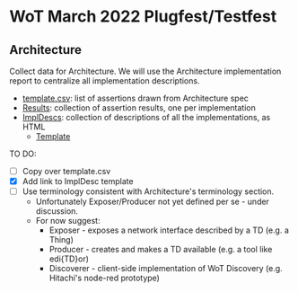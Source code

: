 # WoT March 2022 Plugfest/Testfest
## Architecture
Collect data for Architecture.
We will use the Architecture implementation report to centralize all
implementation descriptions.

* [template.csv](template.csv): list of assertions drawn from Architecture spec
* [Results](Results): collection of assertion results, one per implementation
* [ImplDescs](ImplDescs): collection of descriptions of all the implementations, as HTML
    - [Template](https://github.com/w3c/wot-testing/blob/main/events/templates/TestImplementation/impldesc.html)
    
TO DO:
- [ ] Copy over template.csv
- [x] Add link to ImplDesc template
- [ ] Use terminology consistent with Architecture's terminology section.
    * Unfortunately Exposer/Producer not yet defined per se - under discussion.
    * For now suggest: 
        - Exposer - exposes a network interface described by a TD (e.g. a Thing)
        - Producer - creates and makes a TD available (e.g. a tool like edi{TD}or)
        - Discoverer - client-side implementation of WoT Discovery (e.g. Hitachi's node-red prototype)
